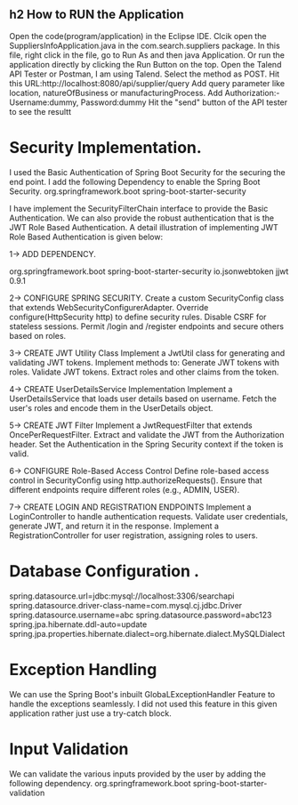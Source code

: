 ## h2 How to RUN the Application
Open the code(program/application) in the Eclipse IDE.
Clcik open the SuppliersInfoApplication.java in the com.search.suppliers package.
In this file, right click in the file, go to Run As and then java Application.
Or run the application directly by clicking the Run Button on the top.
Open the Talend API Tester or Postman, I am using Talend.
Select the method as POST.
Hit this URL:http://localhost:8080/api/supplier/query
Add query parameter like location, natureOfBusiness or manufacturingProcess.
Add Authorization:- Username:dummy, Password:dummy
Hit the "send" button of the API tester to see the resultt

# Security Implementation.
I used the Basic Authentication of Spring Boot Security for the securing the end point.
I add the following Dependency to enable the Spring Boot Security.
<dependency>
 <groupId>org.springframework.boot</groupId>
 <artifactId>spring-boot-starter-security</artifactId>
</dependency>

I have implement the SecurityFilterChain interface to provide the Basic Authentication.
We can also provide the robust authentication that is the JWT Role Based Authentication.
A detail illustration of implementing JWT Role Based Authentication is given below:

1-> ADD DEPENDENCY.

<dependency>
 <groupId>org.springframework.boot</groupId>
 <artifactId>spring-boot-starter-security</artifactId>
</dependency>
<dependency>
 <groupId>io.jsonwebtoken</groupId>
 <artifactId>jjwt</artifactId>
 <version>0.9.1</version>
</dependency>

2-> CONFIGURE SPRING SECURITY.
Create a custom SecurityConfig class that extends WebSecurityConfigurerAdapter.
Override configure(HttpSecurity http) to define security rules.
Disable CSRF for stateless sessions.
Permit /login and /register endpoints and secure others based on roles.

3-> CREATE JWT Utility Class
Implement a JwtUtil class for generating and validating JWT tokens.
Implement methods to:
Generate JWT tokens with roles.
Validate JWT tokens.
Extract roles and other claims from the token.

4-> CREATE UserDetailsService Implementation
Implement a UserDetailsService that loads user details based on username.
Fetch the user's roles and encode them in the UserDetails object.

5-> CREATE JWT Filter
Implement a JwtRequestFilter that extends OncePerRequestFilter.
Extract and validate the JWT from the Authorization header.
Set the Authentication in the Spring Security context if the token is valid.

6-> CONFIGURE Role-Based Access Control
Define role-based access control in SecurityConfig using http.authorizeRequests().
Ensure that different endpoints require different roles (e.g., ADMIN, USER).

7-> CREATE LOGIN AND REGISTRATION ENDPOINTS
Implement a LoginController to handle authentication requests.
Validate user credentials, generate JWT, and return it in the response.
Implement a RegistrationController for user registration, assigning roles to users.

# Database Configuration .
spring.datasource.url=jdbc:mysql://localhost:3306/searchapi
spring.datasource.driver-class-name=com.mysql.cj.jdbc.Driver
spring.datasource.username=abc
spring.datasource.password=abc123
spring.jpa.hibernate.ddl-auto=update
spring.jpa.properties.hibernate.dialect=org.hibernate.dialect.MySQLDialect

# Exception Handling
We can use the Spring Boot's inbuilt GlobaLExceptionHandler Feature to handle the exceptions seamlessly.
I did not used this feature in this given application rather just use a try-catch block.

# Input Validation
We can validate the various inputs provided by the user by adding the following dependency.
<dependency>
 <groupId>org.springframework.boot</groupId>
 <artifactId>spring-boot-starter-validation</artifactId>
</dependency>
